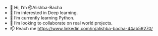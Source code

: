 - 👋 Hi, I’m @Alishba-Bacha
- 👀 I’m interested in Deep learning.
- 🌱 I’m currently learning Python.
- 💞️ I’m looking to collaborate on real world projects.
- 📫 Reach me https://www.linkedin.com/in/alishba-bacha-44ab59270/

